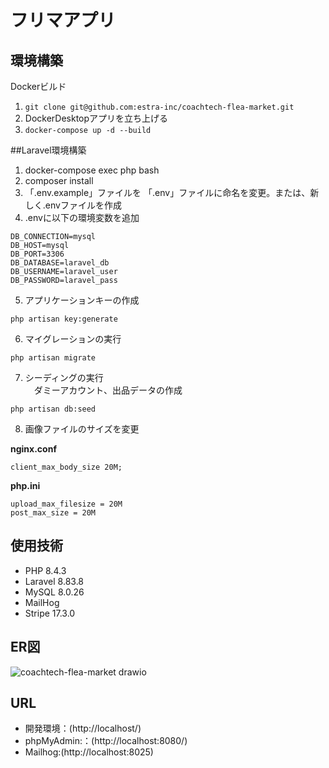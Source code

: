 # フリマアプリ

## 環境構築
Dockerビルド
1. `git clone git@github.com:estra-inc/coachtech-flea-market.git`  
2. DockerDesktopアプリを立ち上げる  
3. `docker-compose up -d --build`  


##Laravel環境構築

1. docker-compose exec php bash  
2. composer install   
3. 「.env.example」ファイルを 「.env」ファイルに命名を変更。または、新しく.envファイルを作成  
4. .envに以下の環境変数を追加  

```env
DB_CONNECTION=mysql  
DB_HOST=mysql  
DB_PORT=3306  
DB_DATABASE=laravel_db  
DB_USERNAME=laravel_user  
DB_PASSWORD=laravel_pass
``` 

5. アプリケーションキーの作成

```
php artisan key:generate
```

6. マイグレーションの実行

```
php artisan migrate
```

7. シーディングの実行  
　ダミーアカウント、出品データの作成

```
php artisan db:seed
```

8. 画像ファイルのサイズを変更

**nginx.conf**  
```
client_max_body_size 20M;
```

**php.ini**  
```
upload_max_filesize = 20M
post_max_size = 20M
```


## 使用技術
- PHP 8.4.3
- Laravel 8.83.8
- MySQL 8.0.26
- MailHog
- Stripe 17.3.0

## ER図

![coachtech-flea-market drawio](https://github.com/user-attachments/assets/1daa7249-b933-435b-990f-7d6cdd7cff50)


## URL
- 開発環境：(http://localhost/)
- phpMyAdmin:：(http://localhost:8080/)
- Mailhog:(http://localhost:8025)
